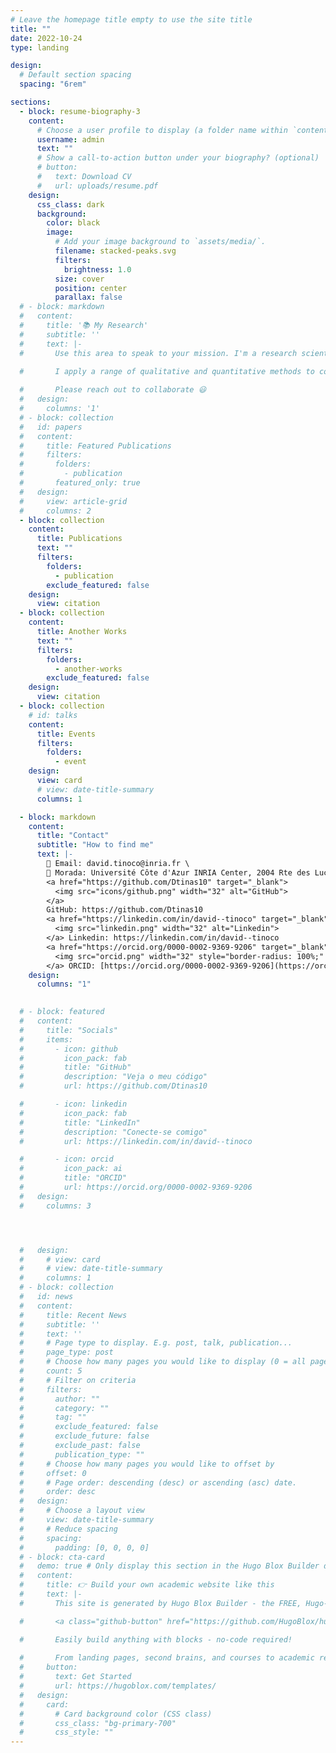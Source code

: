```yaml
---
# Leave the homepage title empty to use the site title
title: ""
date: 2022-10-24
type: landing

design:
  # Default section spacing
  spacing: "6rem"

sections:
  - block: resume-biography-3
    content:
      # Choose a user profile to display (a folder name within `content/authors/`)
      username: admin
      text: ""
      # Show a call-to-action button under your biography? (optional)
      # button:
      #   text: Download CV
      #   url: uploads/resume.pdf
    design:
      css_class: dark
      background:
        color: black
        image:
          # Add your image background to `assets/media/`.
          filename: stacked-peaks.svg
          filters:
            brightness: 1.0
          size: cover
          position: center
          parallax: false
  # - block: markdown
  #   content:
  #     title: '📚 My Research'
  #     subtitle: ''
  #     text: |-
  #       Use this area to speak to your mission. I'm a research scientist in the Moonshot team at DeepMind. I blog about machine learning, deep learning, and moonshots.

  #       I apply a range of qualitative and quantitative methods to comprehensively investigate the role of science and technology in the economy.
        
  #       Please reach out to collaborate 😃
  #   design:
  #     columns: '1'
  # - block: collection
  #   id: papers
  #   content:
  #     title: Featured Publications
  #     filters:
  #       folders:
  #         - publication
  #       featured_only: true
  #   design:
  #     view: article-grid
  #     columns: 2
  - block: collection
    content:
      title: Publications
      text: ""
      filters:
        folders:
          - publication
        exclude_featured: false
    design:
      view: citation
  - block: collection
    content:
      title: Another Works
      text: ""
      filters:
        folders:
          - another-works
        exclude_featured: false
    design:
      view: citation
  - block: collection
    # id: talks
    content:
      title: Events
      filters:
        folders:
          - event
    design:
      view: card
      # view: date-title-summary
      columns: 1

  - block: markdown
    content:
      title: "Contact"
      subtitle: "How to find me"
      text: |-
        📧 Email: david.tinoco@inria.fr \
        📍 Morada: Université Côte d'Azur INRIA Center, 2004 Rte des Lucioles, 06902 Valbonne, Office B205
        <a href="https://github.com/Dtinas10" target="_blank">
          <img src="icons/github.png" width="32" alt="GitHub"> 
        </a> 
        GitHub: https://github.com/Dtinas10
        <a href="https://linkedin.com/in/david--tinoco" target="_blank">
          <img src="linkedin.png" width="32" alt="Linkedin">
        </a> Linkedin: https://linkedin.com/in/david--tinoco
        <a href="https://orcid.org/0000-0002-9369-9206" target="_blank">
          <img src="orcid.png" width="32" style="border-radius: 100%;" alt="Orcid">
        </a> ORCID: [https://orcid.org/0000-0002-9369-9206](https://orcid.org/0000-0002-9369-9206)
    design:
      columns: "1"
  

  # - block: featured
  #   content:
  #     title: "Socials"
  #     items:
  #       - icon: github
  #         icon_pack: fab
  #         title: "GitHub"
  #         description: "Veja o meu código"
  #         url: https://github.com/Dtinas10

  #       - icon: linkedin
  #         icon_pack: fab
  #         title: "LinkedIn"
  #         description: "Conecte-se comigo"
  #         url: https://linkedin.com/in/david--tinoco

  #       - icon: orcid
  #         icon_pack: ai
  #         title: "ORCID"
  #         url: https://orcid.org/0000-0002-9369-9206
  #   design:
  #     columns: 3




  #   design:
  #     # view: card
  #     # view: date-title-summary
  #     columns: 1
  # - block: collection
  #   id: news
  #   content:
  #     title: Recent News
  #     subtitle: ''
  #     text: ''
  #     # Page type to display. E.g. post, talk, publication...
  #     page_type: post
  #     # Choose how many pages you would like to display (0 = all pages)
  #     count: 5
  #     # Filter on criteria
  #     filters:
  #       author: ""
  #       category: ""
  #       tag: ""
  #       exclude_featured: false
  #       exclude_future: false
  #       exclude_past: false
  #       publication_type: ""
  #     # Choose how many pages you would like to offset by
  #     offset: 0
  #     # Page order: descending (desc) or ascending (asc) date.
  #     order: desc
  #   design:
  #     # Choose a layout view
  #     view: date-title-summary
  #     # Reduce spacing
  #     spacing:
  #       padding: [0, 0, 0, 0]
  # - block: cta-card
  #   demo: true # Only display this section in the Hugo Blox Builder demo site
  #   content:
  #     title: 👉 Build your own academic website like this
  #     text: |-
  #       This site is generated by Hugo Blox Builder - the FREE, Hugo-based open source website builder trusted by 250,000+ academics like you.

  #       <a class="github-button" href="https://github.com/HugoBlox/hugo-blox-builder" data-color-scheme="no-preference: light; light: light; dark: dark;" data-icon="octicon-star" data-size="large" data-show-count="true" aria-label="Star HugoBlox/hugo-blox-builder on GitHub">Star</a>

  #       Easily build anything with blocks - no-code required!
        
  #       From landing pages, second brains, and courses to academic resumés, conferences, and tech blogs.
  #     button:
  #       text: Get Started
  #       url: https://hugoblox.com/templates/
  #   design:
  #     card:
  #       # Card background color (CSS class)
  #       css_class: "bg-primary-700"
  #       css_style: ""
---
```





<!-- view	Descrição
citation	Estilo de citação tipo BibTeX (ótimo para publicações).
compact	Lista simples, compacta, sem imagens.
card	Cartões com imagem, título, resumo.
article	Estilo de artigo com título e excerto.
article-summary	Como article, mas com subtítulo e excerto.
article-grid	Grelha de cartões com imagem e excerto.
date-title	Lista cronológica com data e título.
date-title-summary	Lista cronológica com data, título e excerto.
table	Tabela simples com colunas (exige columns definidos). -->